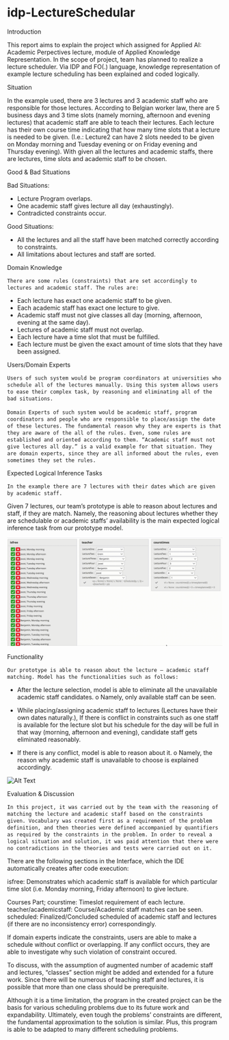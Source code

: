 # idp-LectureSchedular

Introduction

This report aims to explain the project which assigned for Applied AI: Academic Perpectives lecture, module of Applied Knowledge Representation. In the scope of project, team has planned to realize a lecture scheduler. Via IDP and FO(.) language, knowledge representation of example lecture scheduling has been explained and coded logically.

Situation

In the example used, there are 3 lectures and 3 academic staff who are responsible for those lectures. According to Belgian worker law, there are 5 business days and 3 time slots (namely morning, afternoon and evening lectures) that academic staff are able to teach their lectures. Each lecture has their own course time indicating that how many time slots that a lecture is needed to be given. (I.e.: Lecture2 can have 2 slots needed to be given on Monday morning and Tuesday evening or on Friday evening and Thursday evening). With given all the lectures and academic staffs, there are lectures, time slots and academic staff to be chosen.


Good & Bad Situations

Bad Situations:
-	Lecture Program overlaps.
-	One academic staff gives lecture all day (exhaustingly).
-	Contradicted constraints occur.

Good Situations:
-	All the lectures and all the staff have been matched correctly according to constraints.
-	All limitations about lectures and staff are sorted. 

Domain Knowledge

	There are some rules (constraints) that are set accordingly to lectures and academic staff. The rules are:

-	Each lecture has exact one academic staff to be given. 
-	Each academic staff has exact one lecture to give.
-	Academic staff must not give classes all day (morning, afternoon, evening at the same day).
-	Lectures of academic staff must not overlap.
-	Each lecture have a time slot that must be fulfilled.
-	Each lecture must be given the exact amount of time slots that they have been assigned.


Users/Domain Experts

	Users of such system would be program coordinators at universities who schedule all of the lectures manually. Using this system allows users to ease their complex task, by reasoning and eliminating all of the bad situations.

	Domain Experts of such system would be academic staff, program coordinators and people who are responsible to place/assign the date of these lectures. The fundamental reason why they are experts is that they are aware of the all of the rules. Even, some rules are established and oriented according to them. “Academic staff must not give lectures all day.” is a valid example for that situation. They are domain experts, since they are all informed about the rules, even sometimes they set the rules.   

Expected Logical Inference Tasks

	In the example there are 7 lectures with their dates which are given by academic staff.	
Given 7 lectures, our team’s prototype is able to reason about lectures and staff, if they are match. Namely, the reasoning about lectures whether they are schedulable or academic staffs’ availability is the main expected logical inference task from our prototype model.

![Alt Text](https://github.com/eremkaralar/idp-LectureSchedular/blob/main/images/conflict_demo.gif)

Functionality

	Our prototype is able to reason about the lecture – academic staff matching. Model has the functionalities such as follows:

-	After the lecture selection, model is able to eliminate all the unavailable academic staff candidates.
o	Namely, only available staff can be seen.

-	While placing/assigning academic staff to lectures (Lectures have their own dates naturally.), If there is conflict in constraints such as one staff is available for the lecture slot but his schedule for the day will be full in that way (morning, afternoon and evening), candidate staff gets eliminated reasonably.

-	If there is any conflict, model is able to reason about it.
o	Namely, the reason why academic staff is unavailable to choose is explained accordingly. 


![Alt Text](https://github.com/eremkaralar/idp-LectureSchedular/blob/main/images/selection_demo.gif)

Evaluation & Discussion

	In this project, it was carried out by the team with the reasoning of matching the lecture and academic staff based on the constraints given. Vocabulary was created first as a requirement of the problem definition, and then theories were defined accompanied by quantifiers as required by the constraints in the problem. In order to reveal a logical situation and solution, it was paid attention that there were no contradictions in the theories and tests were carried out on it.

There are the following sections in the Interface, which the IDE automatically creates after code execution:

isfree: Demonstrates which academic staff is available for which particular time slot (i.e. Monday morning, Friday afternoon) to give lecture.

Courses Part;
courstime:  Timeslot requirement of each lecture.
teacher/academicstaff: Course/Academic staff matches can be seen.
scheduled: Finalized/Concluded scheduled of academic staff and lectures (if there are no inconsistency error) correspondingly.

If domain experts indicate the constraints, users are able to make a schedule without conflict or overlapping. If any conflict occurs, they are able to investigate why such violation of constraint occured.

To discuss, with the assumption of augmented number of academic staff and lectures, “classes” section might be added and extended for a future work. Since there will be numerous of teaching staff and lectures, it is possible that more than one class should be prerequisite.

Although it is a time limitation, the program in the created project can be the basis for various scheduling problems due to its future work and expandability. Ultimately, even tough the problems’ constraints are different, the fundamental approximation to the solution is similar. Plus, this program is able to be adapted to many different scheduling problems.






